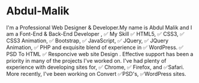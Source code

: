 # Abdul-Malik
I'm a Professional Web Designer &amp; Developer.My name is Abdul Malik and I am a Font-End &amp; Back-End Developer ,    ✅ My Skill   ✅ HTML5, ✅ CSS3, ✅ CSS3 Animation, ✅ Bootstrap, ✅ JavaScript, ✅ JQuery, ✅ JQuery Animation, ✅ PHP and exquisite blend of experience in ✅ WordPress. ✅ PSD To HTML ✅ Responcive web site Design .   Effective support has been a priority in many of the projects I've worked on. I've had plenty of experience with developing sites for, ✅ Chrome, ✅ Firefox, and ✅Safari. More recently, I've been working on Convert ✅PSD's, ✅WordPress sites.
